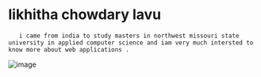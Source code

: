 # likhitha chowdary lavu #
       i came from india to study masters in northwest missouri state university in applied computer science and iam very much intersted to know more about web applications .
![image](C:\Users\s550324\Desktop)       